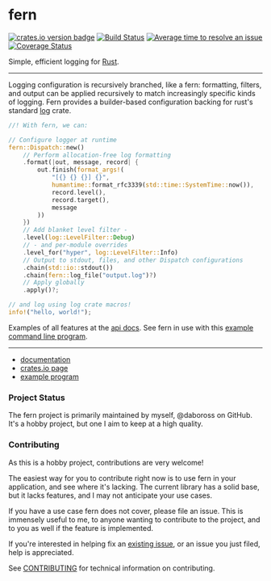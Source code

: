 fern
====
[![crates.io version badge][cratesio-badge]][fern-crate]
[![Build Status][test-status-badge]][test-status-link]
[![Average time to resolve an issue][issue-resolution-badge]][isitmaintained-link]
[![Coverage Status][coveralls-badge]][coveralls-builds]

Simple, efficient logging for [Rust].

---

Logging configuration is recursively branched, like a fern: formatting, filters, and output can be applied recursively to match increasingly specific kinds of logging. Fern provides a builder-based configuration backing for rust's standard [log] crate.

```rust
//! With fern, we can:

// Configure logger at runtime
fern::Dispatch::new()
    // Perform allocation-free log formatting
    .format(|out, message, record| {
        out.finish(format_args!(
            "[{} {} {}] {}",
            humantime::format_rfc3339(std::time::SystemTime::now()),
            record.level(),
            record.target(),
            message
        ))
    })
    // Add blanket level filter -
    .level(log::LevelFilter::Debug)
    // - and per-module overrides
    .level_for("hyper", log::LevelFilter::Info)
    // Output to stdout, files, and other Dispatch configurations
    .chain(std::io::stdout())
    .chain(fern::log_file("output.log")?)
    // Apply globally
    .apply()?;

// and log using log crate macros!
info!("hello, world!");
```

Examples of all features at the [api docs][fern-docs]. See fern in use with this [example command line program][fern-example].

---

- [documentation][fern-docs]
- [crates.io page][fern-crate]
- [example program][fern-example]

### Project Status

The fern project is primarily maintained by myself, @daboross on GitHub. It's a hobby project, but one I aim to keep at a high quality.

### Contributing

As this is a hobby project, contributions are very welcome!

The easiest way for you to contribute right now is to use fern in your application, and see where it's lacking. The current library has a solid base, but it lacks features, and I may not anticipate your use cases.

If you have a use case fern does not cover, please file an issue. This is immensely useful to me, to anyone wanting to contribute to the project, and to you as well if the feature is implemented.

If you're interested in helping fix an [existing issue](https://github.com/daboross/fern/issues), or an issue you just filed, help is appreciated.

See [CONTRIBUTING](./CONTRIBUTING.md) for technical information on contributing.

[Rust]: https://www.rust-lang.org/
[test-status-badge]: https://github.com/daboross/fern/workflows/tests/badge.svg?branch=main&event=push
[test-status-link]: https://github.com/daboross/fern/actions/workflows/rust.yml
[issue-resolution-badge]: http://isitmaintained.com/badge/resolution/daboross/fern.svg
[isitmaintained-link]: http://isitmaintained.com/project/daboross/fern
[coveralls-badge]: https://coveralls.io/repos/github/daboross/fern/badge.svg
[coveralls-builds]: https://coveralls.io/github/daboross/fern
[cratesio-badge]: https://img.shields.io/crates/v/fern.svg
[fern-docs]: https://docs.rs/fern/
[fern-crate]: https://crates.io/crates/fern
[fern-example]: https://github.com/daboross/fern/tree/main/examples/cmd-program.rs
[log]: https://github.com/rust-lang/log

